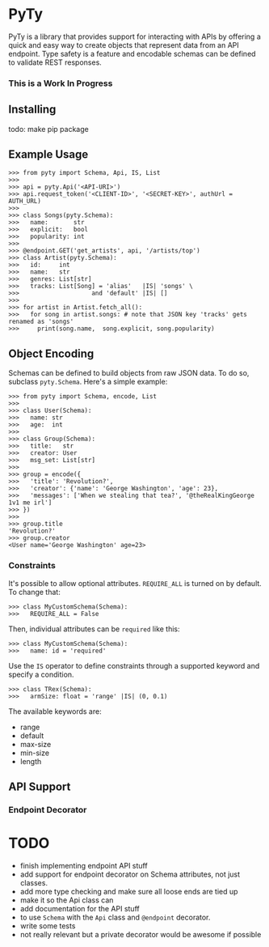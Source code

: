 # PyTy

PyTy is a library that provides support for interacting with APIs by offering a quick and easy way to create objects that represent data from an API endpoint. Type safety is a feature and encodable schemas can be defined to validate REST responses.

### **This is a Work In Progress**

## Installing
todo: make pip package

## Example Usage

```
>>> from pyty import Schema, Api, IS, List
>>>
>>> api = pyty.Api('<API-URI>')
>>> api.request_token('<CLIENT-ID>', '<SECRET-KEY>', authUrl = AUTH_URL)
>>>
>>> class Songs(pyty.Schema):
>>>   name:       str
>>>   explicit:   bool
>>>   popularity: int
>>>
>>> @endpoint.GET('get_artists', api, '/artists/top')
>>> class Artist(pyty.Schema):
>>>   id:     int
>>>   name:   str
>>>   genres: List[str]
>>>   tracks: List[Song] = 'alias'   |IS| 'songs' \
>>>                    and 'default' |IS| []
>>>
>>> for artist in Artist.fetch_all():
>>>   for song in artist.songs: # note that JSON key 'tracks' gets renamed as 'songs'
>>>     print(song.name,  song.explicit, song.popularity)
```

## Object Encoding

Schemas can be defined to build objects from raw JSON data. To do so, subclass `pyty.Schema`. Here's a simple example:

```
>>> from pyty import Schema, encode, List
>>>
>>> class User(Schema):
>>>   name: str
>>>   age:  int
>>>
>>> class Group(Schema):
>>>   title:   str
>>>   creator: User
>>>   msg_set: List[str]
>>>
>>> group = encode({
>>>   'title': 'Revolution?',
>>>   'creator': {'name': 'George Washington', 'age': 23},
>>>   'messages': ['When we stealing that tea?', '@theRealKingGeorge 1v1 me irl']
>>> })
>>>
>>> group.title
'Revolution?'
>>> group.creator
<User name='George Washington' age=23>
```

### Constraints

It's possible to allow optional attributes. `REQUIRE_ALL` is turned on by default. To change that:
```
>>> class MyCustomSchema(Schema):
>>>   REQUIRE_ALL = False
```

Then, individual attributes can be `required` like this:
```
>>> class MyCustomSchema(Schema):
>>>   name: id = 'required'
```

Use the `IS` operator to define constraints through a supported keyword and specify a condition.
```
>>> class TRex(Schema):
>>>   armSize: float = 'range' |IS| (0, 0.1)
```

The available keywords are:
- range
- default
- max-size
- min-size
- length

## API Support

### Endpoint Decorator

# TODO
- finish implementing endpoint API stuff
- add support for endpoint decorator on Schema attributes, not just classes.
- add more type checking and make sure all loose ends are tied up
- make it so the Api class can  
- add documentation for the API stuff
- to use `Schema` with the `Api` class and `@endpoint` decorator.
- write some tests
- not really relevant but a private decorator would be awesome if possible
